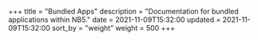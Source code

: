 +++
title = "Bundled Apps"
description = "Documentation for bundled applications within NB5."
date = 2021-11-09T15:32:00
updated = 2021-11-09T15:32:00
sort_by = "weight"
weight = 500
+++
